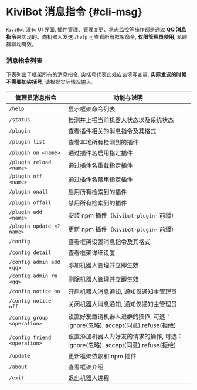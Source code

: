 # KiviBot 消息指令 {#cli-msg}

`KiviBot` 没有 UI 界面, 插件管理、管理变更、状态监控等操作都是通过 **QQ 消息指令**来实现的。向机器人发送 `/help` 可查看所有框架命令, **仅限管理员使用**, 私聊群聊均有效。

### 消息指令列表

下表列出了框架所有的消息指令, 尖括号代表此处应该填写变量, **实际发送的时候不需要加尖括号**, 请根据实际情况输入。

| 管理员消息指令               | 功能与说明                                                                      |
| ---------------------------- | ------------------------------------------------------------------------------- |
| `/help`                      | 显示框架命令列表                                                                |
| `/status`                    | 检测并上报当前机器人状态以及系统状态                                            |
| `/plugin`                    | 查看插件相关的消息指令及其格式                                                  |
| `/plugin list`               | 查看本地所有检测到的插件                                                        |
| `/plugin on <name>`          | 通过插件名启用指定插件                                                          |
| `/plugin reload <name>`      | 通过插件名重载指定插件                                                          |
| `/plugin off <name>`         | 通过插件名禁用指定插件                                                          |
| `/plugin onall`              | 启用所有检索到的插件                                                            |
| `/plugin offall`             | 禁用所有检索到的插件                                                            |
| `/plugin add <name>`         | 安装 npm 插件（`kivibot-plugin-` 前缀）                                         |
| `/plugin update <?name>`     | 更新 npm 插件（`kivibot-plugin-` 前缀）                                         |
| `/config`                    | 查看框架设置消息指令及其格式                                                    |
| `/config detail`             | 查看框架详细设置                                                                |
| `/config admin add <qq>`     | 添加机器人管理并立即生效                                                        |
| `/config admin rm <qq>`      | 删除机器人管理并立即生效                                                        |
| `/config notice on`          | 开启机器人消息通知, 通知仅通知主管理员                                          |
| `/config notice off`         | 关闭机器人消息通知, 通知仅通知主管理员                                          |
| `/config group <operation>`  | 设置好友邀请机器人进群的操作, 可选：ignore(忽略), accept(同意),refuse(拒绝)     |
| `/config friend <operation>` | 设置添加机器人为好友的请求的操作, 可选：ignore(忽略), accept(同意),refuse(拒绝) |
| `/update`                    | 更新框架依赖和 npm 插件                                                         |
| `/about`                     | 查看框架介绍                                                                    |
| `/exit`                      | 退出机器人进程                                                                  |
